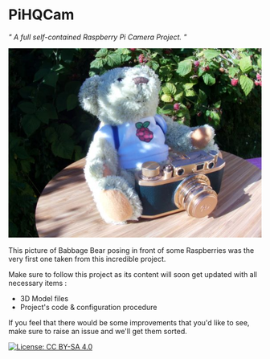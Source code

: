# PiHQCam
*" A full self-contained Raspberry Pi Camera Project. "*

![PiHQCami First Full-size Picture](/images/BearPi.jpeg)

This picture of Babbage Bear posing in front of some Raspberries was the very first one taken from this incredible project.

Make sure to follow this project as its content will soon get updated with all necessary items :
  - 3D Model files
  - Project's code & configuration procedure

If you feel that there would be some improvements that you'd like to see, make sure to raise an issue and we'll get them sorted.

[![License: CC BY-SA 4.0](https://img.shields.io/badge/License-CC%20BY--SA%204.0-lightgrey.svg)](https://creativecommons.org/licenses/by-sa/4.0/)
